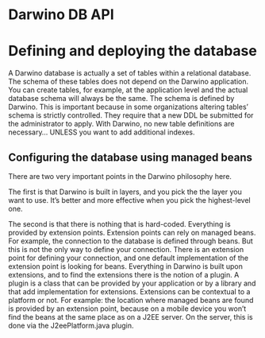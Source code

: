 Darwino DB API
=======================

# Defining and deploying the database
A Darwino database is actually a set of tables within a relational database. The schema of these tables does not depend on the Darwino application. You can create tables, for example, at the application level and the actual database schema will always be the same. The schema is defined by Darwino. This is important because in some organizations altering tables’ schema is strictly controlled. They require that a new DDL be submitted for the administrator to apply. With Darwino, no new table definitions are necessary… UNLESS you want to add additional indexes.


## Configuring the database using managed beans
   There are two very important points in the Darwino philosophy here.
 
 The first is that Darwino is built in layers, and you pick the the layer you want to use.  It’s better and more effective when you pick the highest-level one.
 
 The second is that there is nothing that is hard-coded.  Everything is provided by extension points. Extension points can rely on managed beans. For example, the connection to the database is defined through beans. But this is not the only way to define your connection. There is an extension point for defining your connection, and one default implementation of the extension point is looking for beans. Everything in Darwino is built upon extensions, and to find the extensions there is the notion of a plugin. A plugin is a class that can be provided by your application or by a library and that add implementation for extensions. Extensions can be contextual to a platform or not. For example: the location where managed beans are found is provided by an extension point, because on a mobile device you won’t find the beans at the same place as on a J2EE server. On the server, this is done via the J2eePlatform.java plugin.
